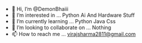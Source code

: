 - 👋 Hi, I’m @DemonBhaiii
- 👀 I’m interested in ...
Python Ai And Hardware Stuff
- 🌱 I’m currently learning ...
Python Java Css 
- 💞️ I’m looking to collaborate on ...
Nothing
- 📫 How to reach me ...
virajsharma2811@gmail.com

<!---
DemonBhaiii/DemonBhaiii is a ✨ special ✨ repository because its `README.md` (this file) appears on your GitHub profile.
You can click the Preview link to take a look at your changes.
--->
